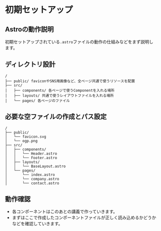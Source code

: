 初期セットアップ
===

## Astroの動作説明

初期セットアップされている`.astro`ファイルの動作の仕組みなどをまず説明します。

## ディレクトリ設計

```
/
├── public/ faviconやSNS用画像など、全ページ共通で使うリソースを配置
├── src/
│   ├── components/ 各ページで使うComponentを入れる場所
│   ├── layouts/ 共通で使うレイアウトファイルを入れる場所
│   └── pages/ 各ページのファイル
```

## 必要な空ファイルの作成とパス設定

```
/
├── public/
│   └── favicon.svg
│   └── ogp.png
├── src/
│   ├── components/
│   │   └── Header.astro
│   │   └── Footer.astro
│   ├── layouts/
│   │   └── BaseLayout.astro
│   └── pages/
│       └── index.astro
│       └── company.astro
│       └── contact.astro
```

## 動作確認

- 各コンポーネントはこのあとの講義で作っていきます。
- まずはここで作成したコンポーネントファイルが正しく読み込めるかどうかなどを確認していきます。